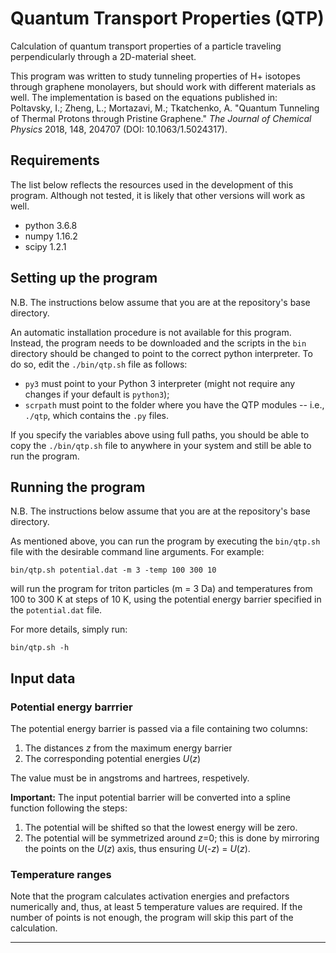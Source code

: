 # Quantum Transport Properties (QTP)

Calculation of quantum transport properties of a particle traveling
perpendicularly through a 2D-material sheet. 

This program was written to study tunneling properties of H+ isotopes through
graphene monolayers, but should work with different materials as well. 
The implementation is based on the equations published in:  
Poltavsky, I.; Zheng, L.; Mortazavi, M.; Tkatchenko, A. 
"Quantum Tunneling of Thermal Protons through Pristine Graphene."
_The Journal of Chemical Physics_ 2018, 148, 204707
(DOI: 10.1063/1.5024317).


## Requirements

The list below reflects the resources used in the development of this
program. Although not tested, it is likely that other versions will work as
well.

* python 3.6.8
* numpy 1.16.2
* scipy 1.2.1


## Setting up the program

N.B. The instructions below assume that you are at the repository's base
directory.

An automatic installation procedure is not available for this program. 
Instead, the program needs to be downloaded and the scripts in the `bin`
directory should be changed to point to the correct python interpreter. 
To do so, edit the `./bin/qtp.sh` file as follows:

* `py3` must point to your Python 3 interpreter (might not require any changes
  if your default is `python3`);
* `scrpath` must point to the folder where you have the QTP modules -- i.e.,
  `./qtp`, which contains the `.py` files.

If you specify the variables above using full paths, you should be able to
copy the `./bin/qtp.sh` file to anywhere in your system and still be able
to run the program.


## Running the program

N.B. The instructions below assume that you are at the repository's base
directory.

As mentioned above, you can run the program by executing the `bin/qtp.sh`
file with the desirable command line arguments.
For example:
```
bin/qtp.sh potential.dat -m 3 -temp 100 300 10
```
will run the program for triton particles (m = 3 Da) and temperatures from
100 to 300 K at steps of 10 K, using the potential energy barrier specified
in the `potential.dat` file.

For more details, simply run:

`bin/qtp.sh -h`


## Input data

### Potential energy barrrier

The potential energy barrier is passed via a file containing two columns:

1. The distances _z_ from the maximum energy barrier
2. The corresponding potential energies _U_(_z_)

The value must be in angstroms and hartrees, respetively.

**Important:**
The input potential barrier will be converted into a spline function
following the steps:

1. The potential will be shifted so that the lowest energy will be zero.
2. The potential will be symmetrized around _z_=0; this is done by
   mirroring the points on the _U_(_z_) axis, thus ensuring
   _U_(-_z_) = _U_(_z_).

### Temperature ranges

Note that the program calculates activation energies and prefactors
numerically and, thus, at least 5 temperature values are required.
If the number of points is not enough, the program will skip this part of
the calculation.

---
